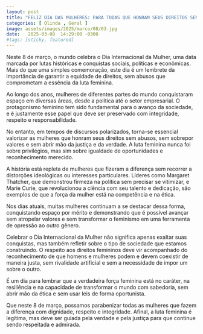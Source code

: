```yaml
---
layout: post
title: "FELIZ DIA DAS MULHERES: PARA TODAS QUE HONRAM SEUS DIREITOS SEM ABUSOS"
categories: [ Olinda , Geral ]
image: assets/images/2025/marco/08/03.jpg
date:   2025-03-08  14:29:00 -0300
#tags: [sticky, featured]
---
```

Neste 8 de março, o mundo celebra o Dia Internacional da Mulher, uma data marcada por lutas históricas e conquistas sociais, políticas e econômicas. Mais do que uma simples comemoração, este dia é um lembrete da importância de garantir a equidade de direitos, sem abusos que comprometam a essência da luta feminina.

Ao longo dos anos, mulheres de diferentes partes do mundo conquistaram espaço em diversas áreas, desde a política até o setor empresarial. O protagonismo feminino tem sido fundamental para o avanço da sociedade, e é justamente esse papel que deve ser preservado com integridade, respeito e responsabilidade.

No entanto, em tempos de discursos polarizados, torna-se essencial valorizar as mulheres que honram seus direitos sem abusos, sem sobrepor valores e sem abrir mão da justiça e da verdade. A luta feminina nunca foi sobre privilégios, mas sim sobre igualdade de oportunidades e reconhecimento merecido.

A história está repleta de mulheres que fizeram a diferença sem recorrer a distorções ideológicas ou interesses particulares. Líderes como Margaret Thatcher, que demonstrou firmeza na política sem precisar se vitimizar, e Marie Curie, que revolucionou a ciência com seu talento e dedicação, são exemplos de que a força da mulher está na competência e na ética.

Nos dias atuais, muitas mulheres continuam a se destacar dessa forma, conquistando espaço por mérito e demonstrando que é possível avançar sem atropelar valores e sem transformar o feminismo em uma ferramenta de opressão ao outro gênero.

Celebrar o Dia Internacional da Mulher não significa apenas exaltar suas conquistas, mas também refletir sobre o tipo de sociedade que estamos construindo. O respeito aos direitos femininos deve vir acompanhado do reconhecimento de que homens e mulheres podem e devem coexistir de maneira justa, sem rivalidade artificial e sem a necessidade de impor um sobre o outro.

É um dia para lembrar que a verdadeira força feminina está no caráter, na resiliência e na capacidade de transformar o mundo com sabedoria, sem abrir mão da ética e sem usar leis de forma oportunista.

Que neste 8 de março, possamos parabenizar todas as mulheres que fazem a diferença com dignidade, respeito e integridade. Afinal, a luta feminina é legítima, mas deve ser guiada pela verdade e pela justiça para que continue sendo respeitada e admirada.